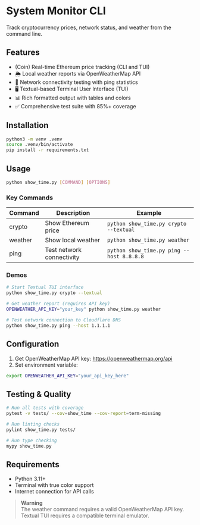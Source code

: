 # System Monitor CLI

Track cryptocurrency prices, network status, and weather from the command line.

## Features

- (Coin) Real-time Ethereum price tracking (CLI and TUI)
- 🌦️ Local weather reports via OpenWeatherMap API
- 📶 Network connectivity testing with ping statistics
- 🖥️ Textual-based Terminal User Interface (TUI)
- 📊 Rich formatted output with tables and colors
- ✅ Comprehensive test suite with 85%+ coverage

## Installation

```bash
python3 -m venv .venv
source .venv/bin/activate
pip install -r requirements.txt
```

## Usage

```bash
python show_time.py [COMMAND] [OPTIONS]
```

### Key Commands

| Command | Description                                | Example                     |
|---------|--------------------------------------------|-----------------------------|
| crypto  | Show Ethereum price                        | `python show_time.py crypto --textual` |
| weather | Show local weather                         | `python show_time.py weather`          |
| ping    | Test network connectivity                  | `python show_time.py ping --host 8.8.8.8` |

### Demos

```bash
# Start Textual TUI interface
python show_time.py crypto --textual

# Get weather report (requires API key)
OPENWEATHER_API_KEY="your_key" python show_time.py weather

# Test network connection to Cloudflare DNS
python show_time.py ping --host 1.1.1.1
```

## Configuration

1. Get OpenWeatherMap API key: https://openweathermap.org/api
2. Set environment variable:
```bash
export OPENWEATHER_API_KEY="your_api_key_here"
```

## Testing & Quality

```bash
# Run all tests with coverage
pytest -v tests/ --cov=show_time --cov-report=term-missing

# Run linting checks
pylint show_time.py tests/

# Run type checking
mypy show_time.py
```

## Requirements

- Python 3.11+
- Terminal with true color support
- Internet connection for API calls

> **Warning**  
> The weather command requires a valid OpenWeatherMap API key.  
> Textual TUI requires a compatible terminal emulator.
